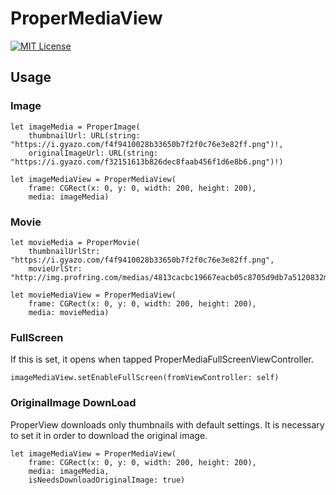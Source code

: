 # ProperMediaView

[![MIT License](http://img.shields.io/badge/license-MIT-blue.svg?style=flat)](https://www.apache.org/licenses/LICENSE-2.0.html)

## Usage
### Image
```
let imageMedia = ProperImage(
	thumbnailUrl: URL(string: "https://i.gyazo.com/f4f9410028b33650b7f2f0c76e3e82ff.png")!,
	originalImageUrl: URL(string: "https://i.gyazo.com/f32151613b826dec8faab456f1d6e8b6.png")!)

let imageMediaView = ProperMediaView(
	frame: CGRect(x: 0, y: 0, width: 200, height: 200), 
	media: imageMedia)
```

### Movie
```
let movieMedia = ProperMovie(
	thumbnailUrlStr: "https://i.gyazo.com/f4f9410028b33650b7f2f0c76e3e82ff.png",
	movieUrlStr: "http://img.profring.com/medias/4813cacbc19667eacb05c8705d9db7a5120832mnKcTmYOH8XiszVsaTMuohH8ovnCXSsH.mp4")

let movieMediaView = ProperMediaView(
	frame: CGRect(x: 0, y: 0, width: 200, height: 200),
	media: movieMedia)
```

### FullScreen
If this is set, it opens when tapped ProperMediaFullScreenViewController.
```
imageMediaView.setEnableFullScreen(fromViewController: self)
```

### OriginalImage DownLoad
ProperView downloads only thumbnails with default settings.
It is necessary to set it in order to download the original image.
```
let imageMediaView = ProperMediaView(
	frame: CGRect(x: 0, y: 0, width: 200, height: 200),
	media: imageMedia,
	isNeedsDownloadOriginalImage: true)
```

